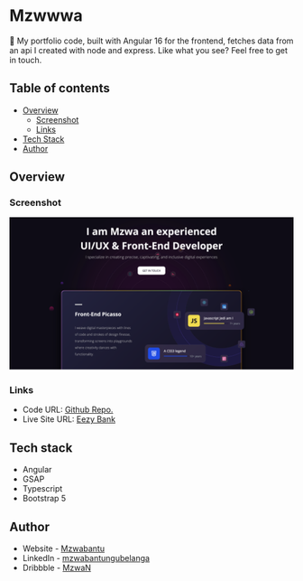 # Mzwwwa

🚀 My portfolio code, built with Angular 16 for the frontend, fetches data from an api I created with node and express. 
Like what you see? Feel free to get in touch.

## Table of contents

- [Overview](#overview)
  - [Screenshot](#screenshot)
  - [Links](#links)
- [Tech Stack](#tech-stack)
- [Author](#author)



## Overview

### Screenshot

![](./screenshot.png)

### Links

- Code URL: [Github Repo.](https://github.com/mzwabantu/portfolio-ui)
- Live Site URL: [Eezy Bank](http://mzwwwa.co.za/)



## Tech stack

- Angular
- GSAP 
- Typescript
- Bootstrap 5



## Author

- Website - [Mzwabantu](https://mzwwwa.co.za/)
- LinkedIn - [mzwabantungubelanga](https://za.linkedin.com/in/mzwabantungubelanga)
- Dribbble - [MzwaN](https://dribbble.com/MzwaN)